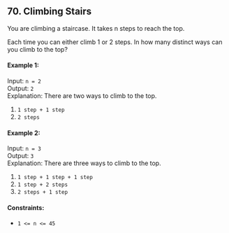 ## 70. Climbing Stairs

You are climbing a staircase. It takes n steps to reach the top.

Each time you can either climb 1 or 2 steps. In how many distinct ways can you climb to the top?

#### Example 1:

Input: `n = 2`<br>
Output: `2`<br>
Explanation: There are two ways to climb to the top.<br>

1. `1 step + 1 step`
2. `2 steps`

#### Example 2:

Input: `n = 3`<br>
Output: `3`<br>
Explanation: There are three ways to climb to the top.<br>

1. `1 step + 1 step + 1 step`
2. `1 step + 2 steps`
3. `2 steps + 1 step`

#### Constraints:

- `1 <= n <= 45`
